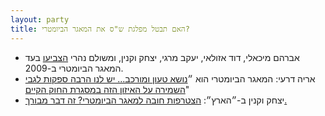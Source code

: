 ```yaml
---
layout: party
title: האם תבטל מפלגת ש"ס את המאגר הביומטרי?
---
```


* <i class="fa fa-bank"></i> אברהם מיכאלי, דוד אזולאי, יעקב מרגי, יצחק וקנין, ומשולם נהרי
  [הצביעו](https://oknesset.org/vote/652/) בעד המאגר הביומטרי ב-2009.
* <i class="fa fa-newspaper-o"></i> אריה דרעי: המאגר הביומטרי הוא ״[נושא טעון ומורכב... יש לנו הרבה ספקות לגבי השמירה על האיזון הזה במסגרת החוק הקיים](https://archive.today/8p7dP#selection-2727.1-2727.199)"
* <i class="fa fa-newspaper-o"></i> יצחק וקנין ב-״הארץ״: [הצטרפות חובה למאגר הביומטרי? זה דבר מבורך.](http://www.haaretz.co.il/news/elections/mitnadned/.premium-1.2569313)
